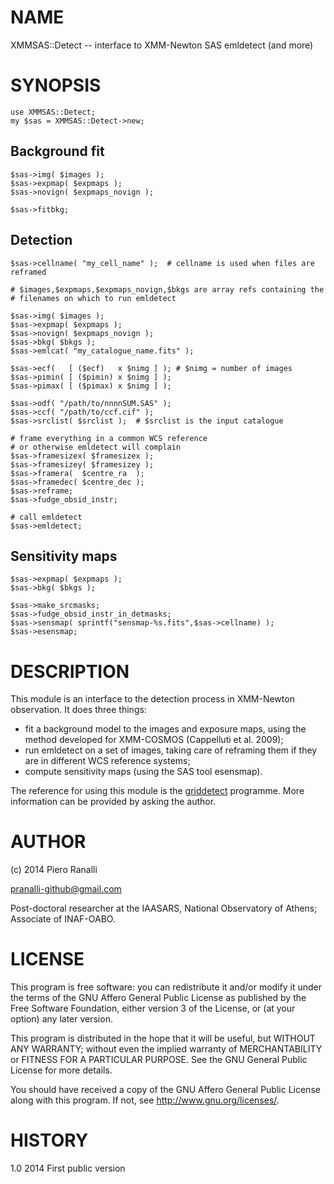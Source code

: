 # NAME

XMMSAS::Detect  --  interface to XMM-Newton SAS emldetect (and more)

# SYNOPSIS

    use XMMSAS::Detect;
    my $sas = XMMSAS::Detect->new;

## Background fit

    $sas->img( $images );
    $sas->expmap( $expmaps );
    $sas->novign( $expmaps_novign );

    $sas->fitbkg;



## Detection

    $sas->cellname( "my_cell_name" );  # cellname is used when files are reframed

    # $images,$expmaps,$expmaps_novign,$bkgs are array refs containing the
    # filenames on which to run emldetect

    $sas->img( $images );
    $sas->expmap( $expmaps );
    $sas->novign( $expmaps_novign );
    $sas->bkg( $bkgs );
    $sas->emlcat( "my_catalogue_name.fits" );

    $sas->ecf(   [ ($ecf)   x $nimg ] ); # $nimg = number of images
    $sas->pimin( [ ($pimin) x $nimg ] );
    $sas->pimax( [ ($pimax) x $nimg ] );

    $sas->odf( "/path/to/nnnnSUM.SAS" );
    $sas->ccf( "/path/to/ccf.cif" );
    $sas->srclist( $srclist );  # $srclist is the input catalogue

    # frame everything in a common WCS reference
    # or otherwise emldetect will complain
    $sas->framesizex( $framesizex );
    $sas->framesizey( $framesizey );
    $sas->framera(  $centre_ra  );
    $sas->framedec( $centre_dec );
    $sas->reframe;
    $sas->fudge_obsid_instr;

    # call emldetect
    $sas->emldetect;



## Sensitivity maps

    $sas->expmap( $expmaps );
    $sas->bkg( $bkgs );

    $sas->make_srcmasks;
    $sas->fudge_obsid_instr_in_detmasks;
    $sas->sensmap( sprintf("sensmap-%s.fits",$sas->cellname) );
    $sas->esensmap;

# DESCRIPTION

This module is an interface to the detection process in XMM-Newton
observation. It does three things:

- fit a background model to the images and exposure maps, using
the method developed for XMM-COSMOS (Cappelluti et al. 2009);
- run emldetect on a set of images, taking care of reframing
them if they are in different WCS reference systems;
- compute sensitivity maps (using the SAS tool esensmap).

The reference for using this module is the
[griddetect](http://members.noa.gr/piero.ranalli/griddetect) programme.
More information can be provided by asking the author.

# AUTHOR

(c) 2014 Piero Ranalli

pranalli-github@gmail.com

Post-doctoral researcher at the IAASARS, National Observatory of Athens;
Associate of INAF-OABO.

# LICENSE

This program is free software: you can redistribute it and/or modify
it under the terms of the GNU Affero General Public License as published by
the Free Software Foundation, either version 3 of the License, or
(at your option) any later version.

This program is distributed in the hope that it will be useful,
but WITHOUT ANY WARRANTY; without even the implied warranty of
MERCHANTABILITY or FITNESS FOR A PARTICULAR PURPOSE.  See the
GNU General Public License for more details.

You should have received a copy of the GNU Affero General Public License
along with this program.  If not, see http://www.gnu.org/licenses/.



# HISTORY

1.0   2014  First public version


